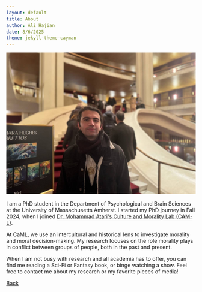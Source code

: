 ```yaml
---
layout: default
title: About
author: Ali Hajian
date: 8/6/2025
theme: jekyll-theme-cayman
---
```


![Me](assets\images\NYCOp.jpg)

I am a PhD student in the Department of Psychological and Brain Sciences at the University of Massachusetts Amherst. I started my PhD journey in Fall 2024, when I joined [Dr. Mohammad Atari's Culture and Morality Lab (CAM-L)](https://websites.umass.edu/matari/?_gl=1%2A9n0qgu%2A_gcl_au%2AMTYwNzgxNzQyNy4xNzU0NjA2NjA2%2A_ga%2AMTAzODg0NzM2OC4xNzU0NjA2NjA2%2A_ga_21RLS0L7EB%2AczE3NTQ2MDY2MDUkbzEkZzAkdDE3NTQ2MDY2MDUkajYwJGwwJGgw).

At CaML, we use an intercultural and historical lens to investigate morality and moral decision-making. My research focuses on the role morality plays in conflict between groups of people, both in the past and present.

When I am not busy with research and all academia has to offer, you can find me reading a Sci-Fi or Fantasy book, or binge watching a show. Feel free to contact me about my research or my favorite pieces of media!

[Back](./)